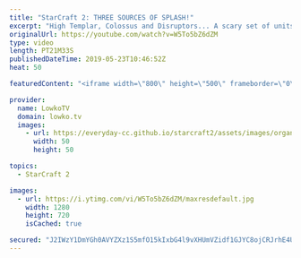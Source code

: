 ```yaml
---
title: "StarCraft 2: THREE SOURCES OF SPLASH!"
excerpt: "High Templar, Colossus and Disruptors... A scary set of units! Subscribe for more videos: http://lowko.tv/youtube More StarCraft 2: https://youtu.be/XGRElTXTFsQ  An awesome game of Terran vs Protoss of professional StarCraft 2 between Clem and ShoWTimE.  Check out Lowko merchandise: http://lowko.tv/merch"
originalUrl: https://youtube.com/watch?v=W5To5bZ6dZM
type: video
length: PT21M33S
publishedDateTime: 2019-05-23T10:46:52Z
heat: 50

featuredContent: "<iframe width=\"800\" height=\"500\" frameborder=\"0\" src=\"https://www.youtube.com/embed/W5To5bZ6dZM\" allow=\"accelerometer; autoplay; encrypted-media; gyroscope; picture-in-picture\" allowfullscreen></iframe>"

provider:
  name: LowkoTV
  domain: lowko.tv
  images:
    - url: https://everyday-cc.github.io/starcraft2/assets/images/organizations/lowko.tv-50x50.jpg
      width: 50
      height: 50

topics:
  - StarCraft 2

images:
  - url: https://i.ytimg.com/vi/W5To5bZ6dZM/maxresdefault.jpg
    width: 1280
    height: 720
    isCached: true

secured: "J2IWzY1DmYGh0AVYZXz1S5mfO15kIxbG4l9vXHUmVZidf1GJYC8ojCRJrhE4U8NzxhhuUe7PfjPPKVCT9GNFrFknm1pOZzEu03ar0TCOyFlLkxo/Bs9ipzSTOa1EohGYoHwe/AYcc5BNOKD2oazqT8hJbz0kTmz2Jz+Dlo7DyxHxXByccSoYljTWxpRjYHw5KQ3mZ0z5sgfgiF6Rppe3S9TDaWN1xyiPFH/OR43yhqZcV+cwVlxBFyA1AFf/X9O1cjjeclrffOatek6OugNzPq/dmsM7rBe6KWvCsEzLM2uHZz5EWBpT2U/U6lTvzXqSBVXDABFs17QbijbxSR6NIX50xan0AyN3BQ1QroMpTA0oAALGIo1+NdbaraYq/2ahC9tr/E4jlbGc/Uoo1Z1x/HxMQHa4ZiJ05W+3/DEl/yY=;vpEi7zNAITfcwob/2x9z+A=="
---
```


